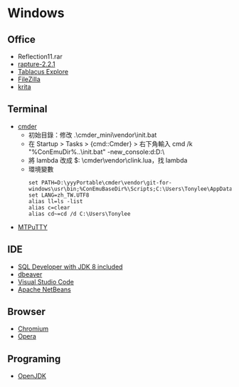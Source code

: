 # Windows
## Office
- Reflection11.rar
- [rapture-2.2.1](http://www.knystudio.net/index.html)
- [Tablacus Explore](https://tablacus.github.io/explorer_en.html)
- [FileZilla](https://filezilla-project.org/download.php?show_all=1)
- [krita](https://krita.org/en/)

## Terminal
- [cmder](https://cmder.net/)
    - 初始目錄：修改 .\cmder_mini\vendor\init.bat
    - 在 Startup > Tasks > {cmd::Cmder} > 右下角輸入 cmd /k "%ConEmuDir%\..\init.bat"  -new_console:d:D:\
    - 將 lambda 改成 $: \cmder\vendor\clink.lua，找 lambda
    - 環境變數
        ```
        set PATH=D:\yyyPortable\cmder\vendor\git-for-windows\usr\bin;%ConEmuBaseDir%\Scripts;C:\Users\Tonylee\AppData\Roaming\npm;%PATH%
        set LANG=zh_TW.UTF8
        alias ll=ls -list
        alias c=clear
        alias cd~=cd /d C:\Users\Tonylee
        ```
- [MTPuTTY](http://ttyplus.com/downloads.html)

## IDE
- [SQL Developer with JDK 8 included](https://www.oracle.com/tw/tools/downloads/sqldev-v192-downloads.html#license-lightbox)
- [dbeaver](https://dbeaver.io/)
- [Visual Studio Code](https://code.visualstudio.com/docs/?dv=winzip)
- [Apache NetBeans](https://netbeans.apache.org/download/nb112/nb112.html)

## Browser
- [Chromium](https://download-chromium.appspot.com/)
- [Opera](https://www.opera.com/computer/portable)

## Programing
- [OpenJDK](https://jdk.java.net/14/)